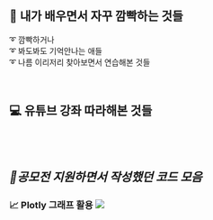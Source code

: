       
## **📘 내가 배우면서 자꾸 깜빡하는 것들**

➰ 깜빡하거나 <br>
➰ 봐도봐도 기억안나는 애들 <br>
➰ 나름 이리저리 찾아보면서 연습해본 것들

<br>

## **💻 유튜브 강좌 따라해본 것들**

<br>
<br>

## *🌈공모전 지원하면서 작성했던 코드 모음*

### 📈 Plotly 그래프 활용 <a href="https://github.com/leo-contigo/Python/tree/main/%EC%8B%9C%EA%B0%81%ED%99%94" target="_blank"><img src="https://img.shields.io/badge/Github-black?style=flat-square&logo=Github&logoColor=white"/></a> 
<br>
<br>
<br>

